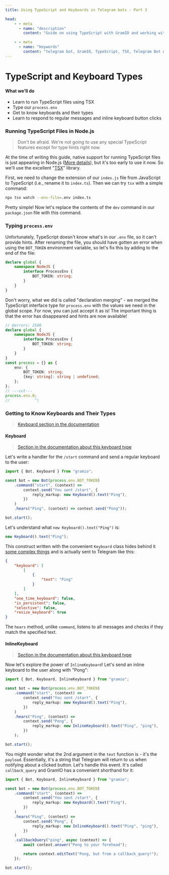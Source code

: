 ```yaml
---
title: Using TypeScript and Keyboards in Telegram bots - Part 3

head:
    - - meta
      - name: "description"
        content: "Guide on using TypeScript with GramIO and working with various types of keyboards in Telegram bots: regular keyboard, inline buttons, keyboard removal, and force reply."

    - - meta
      - name: "keywords"
        content: "telegram bot, GramIO, TypeScript, TSX, Telegram Bot API, Telegram keyboards, Keyboard, InlineKeyboard, RemoveKeyboard, ForceReplyKeyboard, message handler, hears, callbackQuery, type definitions, process.env, Node.js, TypeScript with bots, reply_markup, payload, message editing, type declarations"
---
```


# TypeScript and Keyboard Types

#### What we'll do

- Learn to run TypeScript files using TSX
- Type our `process.env`
- Get to know keyboards and their types
- Learn to respond to regular messages and inline keyboard button clicks

### Running TypeScript Files in Node.js

> Don't be afraid. We're not going to use any special TypeScript features except for type hints right now.

At the time of writing this guide, native support for running TypeScript files is just appearing in Node.js ([More details](https://t.me/kravetsone/306)), but it's too early to use it now. So we'll use the excellent "[TSX](https://www.npmjs.com/package/tsx)" library.

First, we need to change the extension of our `index.js` file from JavaScript to TypeScript (i.e., rename it to `index.ts`). Then we can try `tsx` with a simple command:

```bash
npx tsx watch --env-file=.env index.ts
```

Pretty simple! Now let's replace the contents of the `dev` command in our `package.json` file with this command.

### Typing `process.env`

Unfortunately, TypeScript doesn't know what's in our `.env` file, so it can't provide hints. After renaming the file, you should have gotten an error when using the `BOT_TOKEN` environment variable, so let's fix this by adding to the end of the file:

```ts
declare global {
    namespace NodeJS {
        interface ProcessEnv {
            BOT_TOKEN: string;
        }
    }
}
```

Don't worry, what we did is called "declaration merging" - we merged the TypeScript interface type for `process.env` with the values we need in the global scope. For now, you can just accept it as is! The important thing is that the error has disappeared and hints are now available!

```ts twoslash
// @errors: 2580
declare global {
    namespace NodeJS {
        interface ProcessEnv {
            BOT_TOKEN: string;
        }
    }
}
const process = {} as {
    env: {
        BOT_TOKEN: string;
        [key: string]: string | undefined;
    };
};
// ---cut---
process.env.B;
//           ^|
```

### Getting to Know Keyboards and Their Types

> [Keyboard section in the documentation](https://gramio.dev/keyboards/overview)

#### Keyboard

> [Section in the documentation about this keyboard type](https://gramio.dev/keyboards/keyboard)

Let's write a handler for the `/start` command and send a regular keyboard to the user:

```ts
import { Bot, Keyboard } from "gramio";

const bot = new Bot(process.env.BOT_TOKEN)
    .command("start", (context) =>
        context.send("You sent /start", {
            reply_markup: new Keyboard().text("Ping"),
        })
    )
    .hears("Ping", (context) => context.send("Pong"));

bot.start();
```

Let's understand what `new Keyboard().text("Ping")` is:

```ts
new Keyboard().text("Ping");
```

This construct written with the convenient `Keyboard` class hides behind it [some complex things](https://core.telegram.org/bots/api#replykeyboardmarkup) and is actually sent to Telegram like this:

```json
{
    "keyboard": [
        [
            {
                "text": "Ping"
            }
        ]
    ],
    "one_time_keyboard": false,
    "is_persistent": false,
    "selective": false,
    "resize_keyboard": true
}
```

The `hears` method, unlike `command`, listens to all messages and checks if they match the specified text.

#### InlineKeyboard

> [Section in the documentation about this keyboard type](https://gramio.dev/keyboards/inline-keyboard)

Now let's explore the power of `InlineKeyboard`! Let's send an inline keyboard to the user along with "Pong":

```ts
import { Bot, Keyboard, InlineKeyboard } from "gramio";

const bot = new Bot(process.env.BOT_TOKEN)
    .command("start", (context) =>
        context.send("You sent /start", {
            reply_markup: new Keyboard().text("Ping"),
        })
    )
    .hears("Ping", (context) =>
        context.send("Pong", {
            reply_markup: new InlineKeyboard().text("Ping", "ping"),
        })
    );

bot.start();
```

You might wonder what the 2nd argument in the `text` function is - it's the `payload`. Essentially, it's a string that Telegram will return to us when notifying about a clicked button. Let's handle this event. It's called `callback_query` and GramIO has a convenient shorthand for it:

```ts
import { Bot, Keyboard, InlineKeyboard } from "gramio";

const bot = new Bot(process.env.BOT_TOKEN)
    .command("start", (context) =>
        context.send("You sent /start", {
            reply_markup: new Keyboard().text("Ping"),
        })
    )
    .hears("Ping", (context) =>
        context.send("Pong", {
            reply_markup: new InlineKeyboard().text("Ping", "ping"),
        })
    )
    .callbackQuery("ping", async (context) => {
        await context.answer("Pong to your forehead");

        return context.editText("Pong, but from a callback_query!");
    });

bot.start();
``` 